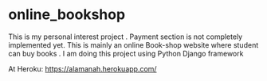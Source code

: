 # online_bookshop
This is my personal interest project . Payment section is not completely implemented yet.
This is mainly an online Book-shop website where student can buy books . I am doing
this project using Python Django framework

At Heroku: https://alamanah.herokuapp.com/
